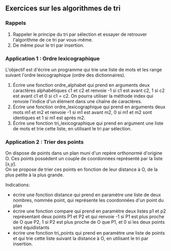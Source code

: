 ## Exercices sur les algorithmes de tri
### Rappels

1. Rappeler le principe du tri par sélection et essayer de retrouver l'algorithme de ce tri par vous-même.
2. De même pour le tri par insertion.

### Application 1 : Ordre lexicographique

L'objectif est d'écrire un programme qui trie une liste de mots et les range suivant l'ordre lexicographique (ordre des dictionnaires).

1. Écrire une fonction ordre_alphabet qui prend en arguments deux caractères alphabétiques c1 et c2 et renvoie -1 si c1 est avant c2, 1 si c2 est avant c1 et 0 si c1 = c2. On pourra utiliser la méthode index qui renvoie l'indice d'un élément dans une chaîne de caractères.
2. Écrire une fonction ordre_lexicographique qui prend en arguments deux mots m1 et m2 et renvoie -1 si m1 est avant m2, 0 si m1 et m2 sont identiques et 1 si m1 est après m2.
3. Écrire une fonction tri_lexicographique qui prend en argument une liste de mots et trie cette liste, en utilisant le tri par sélection.

### Application 2 : Trier des points

On dispose de points dans un plan muni d'un repère orthonormé d'origine O. Ces points possèdent un couple de coordonnées représenté par la liste [x,y].  
On se propose de trier ces points en fonction de leur distance à O, de la plus petite à la plus grande.

Indications: 

- écrire une fonction distance qui prend en paramètre une liste de deux nombres, nommée point, qui représente les coordonnées d'un point du plan
- écrire une fonction compare qui prend en paramètre deux listes p1 et p2 représentant deux points P1 et P2 et qui renvoie -1 si P1 est plus proche de O que P2, 1 si P2 est plus proche de O que P1, et 0 si les deux points sont équidistants
- écrire une fonction tri_points qui prend en paramètre une liste de points et qui trie cette liste suivant la distance à O, en utilisant le tri par insertion.






